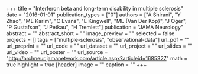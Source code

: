 +++
title = "Interferon beta and long-term disability in multiple sclerosis"
date = "2016-01-01"
publication_types = ["0"]
authors = ["A Shirani", "Y Zhao", "ME Karim", "C Evans", "E Kingwell", "ML {Van Der Kop}", "J Oger", "P Gustafson", "J Petkau", "H Tremlett"]
publication = "JAMA Neurology"
abstract = ""
abstract_short = ""
image_preview = ""
selected = false
projects = []
tags = ["multiple-sclerosis", "observational-data"]
url_pdf = ""
url_preprint = ""
url_code = ""
url_dataset = ""
url_project = ""
url_slides = ""
url_video = ""
url_poster = ""
url_source = "http://archneur.jamanetwork.com/article.aspx?articleid=1685327"
math = true
highlight = true
[header]
image = ""
caption = ""
+++
